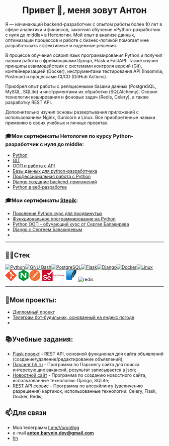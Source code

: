 <h1 align="center">Привет 👋, меня зовут Антон</h1>


Я — начинающий backend-разработчик с опытом работы более 10 лет в сфере аналитики и финансов, закончил обучение «Python-разработчик с нуля до middle» в Нетологии. Мой опыт в анализе данных, оптимизации процессов и работе с бизнес-логикой помогает мне разрабатывать эффективные и надежные решения.

В процессе обучения освоил язык программирования Python и получил навыки работы с фреймворками Django, Flask и FastAPI. Также изучил принципы взаимодействия с системами контроля версий (Git), контейнеризацией (Docker), инструментами тестирования API (Insomnia, Postman) и процессами CI/CD (GitHub Actions).

Приобрел опыт работы с реляционными базами данных (PostgreSQL, MySQL, SQLite) и инструментами их обработки (SQLAlchemy). Освоил технологии кэширования и фоновых задач (Redis, Celery), а также разработку REST API.

Дополнительно изучил основы развертывания приложений с использованием Nginx, Gunicorn и Linux.
Все приобретенные навыки применяю в своих учебных и личных проектах.

### 🎓Мои сертификаты Нетология по курсу **Python-разработчик с нуля до middle**:

* [Python](https://netology.ru/sharing/f3e3d67f88d047e1ecba0a3a9fa5b070?utm_source=social&utm_campaign=certificate_lms )
* [GIT](https://netology.ru/sharing/37c2951329ab516f5b83fcc1c0dbdb56?utm_source=social&utm_campaign=certificate_lms )
* [ООП и работа с API](https://netology.ru/sharing/f4c97be7091780e1387bc57b5231704b?utm_source=social&utm_campaign=certificate_lms )
* [Базы данных для python-разработчика](https://netology.ru/sharing/a1c598ecde728243c8671a7ed66bcf39?utm_source=social&utm_campaign=certificate_lms )
* [Профессиональная работа с Python](https://netology.ru/sharing/1fe2f049a78a9db13841fb49533184f9?utm_source=social&utm_campaign=certificate_lms )
* [Django создание backend-приложений](https://netology.ru/sharing/a67d3fed711a7b70e508a84ccefa897d?utm_source=social&utm_campaign=certificate_lms )
* [Python в веб-разработке](https://netology.ru/sharing/33ff4b0923ad79dcc225c125118bf75b?utm_source=social&utm_campaign=certificate_lms )
### 🎓Мои сертификаты [Stepik](https://stepik.org/users/689227198/profile?preview=true):
* [Поколение Python:курс для продвинутых](https://stepik.org/cert/2617847)
* [Функциональное программирование на Python]()
* [Python ООП - обучающий курс от Сергея Балакирева]()
* [Django с Сергеем Балакиревым]()
* []()

---
## 👨‍💻Стек  

<p align="left"> <a href="https://www.python.org/" target="_blank" rel="noreferrer"><img src="https://raw.githubusercontent.com/danielcranney/readme-generator/main/public/icons/skills/python-colored.svg" width="36" height="36" alt="Python" /></a><a href="https://www.gnu.org/software/bash/" target="_blank" rel="noreferrer"><img src="https://raw.githubusercontent.com/danielcranney/readme-generator/main/public/icons/skills/gnubash.svg" width="36" height="36" alt="GNU Bash" /></a><a href="https://www.postgresql.org/" target="_blank" rel="noreferrer"><img src="https://raw.githubusercontent.com/danielcranney/readme-generator/main/public/icons/skills/postgresql-colored.svg" width="36" height="36" alt="PostgreSQL" /></a><a href="https://flask.palletsprojects.com/en/2.0.x/" target="_blank" rel="noreferrer"><img src="https://raw.githubusercontent.com/danielcranney/readme-generator/main/public/icons/skills/flask-colored.svg" width="36" height="36" alt="Flask" /></a><a href="https://www.djangoproject.com/" target="_blank" rel="noreferrer"><img src="https://raw.githubusercontent.com/danielcranney/readme-generator/main/public/icons/skills/django-colored.svg" width="36" height="36" alt="Django" /></a><a href="https://www.docker.com/" target="_blank" rel="noreferrer"><img src="https://raw.githubusercontent.com/danielcranney/readme-generator/main/public/icons/skills/docker-colored.svg" width="36" height="36" alt="Docker" /></a><a href="https://www.linux.org" target="_blank" rel="noreferrer"><img src="https://raw.githubusercontent.com/danielcranney/readme-generator/main/public/icons/skills/linux-colored.svg" width="36" height="36" alt="Linux" /></a> <a><img src="https://raw.githubusercontent.com/devicons/devicon/master/icons/git/git-original.svg" width="36" height="36" alt="GIT" /></a> <a><img src="https://raw.githubusercontent.com/devicons/devicon/6910f0503efdd315c8f9b858234310c06e04d9c0/icons/nginx/nginx-original.svg" width="36" height="36" alt="nginx" /><img src="https://raw.githubusercontent.com/devicons/devicon/master/icons/postman/postman-original.svg" width="36" height="36" alt="postman" /></a> <a><img src="https://raw.githubusercontent.com/devicons/devicon/master/icons/selenium/selenium-original.svg" width="36" height="36" alt="postman" /></a><a><img src="https://raw.githubusercontent.com/devicons/devicon/master/icons/sqlalchemy/sqlalchemy-original-wordmark.svg" width="36" height="36" alt="sqlalchemy" /></a> <a><img src="https://raw.githubusercontent.com/devicons/devicon/master/icons/sqlite/sqlite-original.svg" width="36" height="36" alt="sqlite" /></a> <a><img src="https://www.svgrepo.com/show/303460/redis-logo.svg" width="36" height="36" alt="redis" /></a></p> 

--- 

## 📜Мои проекты:

* [Дипломный проект](https://github.com/Voronwe9/Diplom)
* [Телеграм бот-будильник, основанный на яндекс погоде](https://github.com/Voronwe9/clock_bot.git)
* 


## 📚Учебные задания:
* [Flask проект](https://github.com/Voronwe9/Flask) - REST API, основной функционал для сайта объявлений (создание/удаление/редактирование объявлений);
* [Парсинг hh.ru](https://github.com/Voronwe9/Scraping) - Программа по Парсингу сайта для поиска интересующих вакансий, результат записывается в json;
* [Новостной сайт](https://github.com/Voronwe9/1/tree/master/models_list_displaying) - Программа по созданию новостного сайта, использованные технологии: Django, SQLite;
* [REST API сервис](https://github.com/Voronwe9/1/tree/master/celery) - Программа по апсекйлингу (увеличению разрешения) картинок, использованные технологии: Celery, Flask, Docker, Redis;


## 📫Для связи
* Мой телеграмм [t.me/Voron9gg](https://t.me/Voron9gg)
* e-mail **anton.barynin.dev@gmail.com**
* [hh](https://hh.ru/applicant/resumes/view?resume=ed3e4696ff0b71b1380039ed1f394147624f48)
